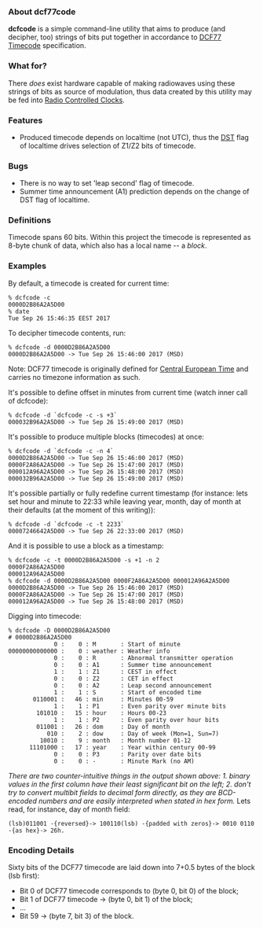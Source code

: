 ### About dcf77code

  **dcfcode** is a simple command-line utility that aims to produce (and decipher, too) strings of bits put together in accordance to [DCF77](https://en.wikipedia.org/wiki/DCF77) [Timecode](https://en.wikipedia.org/wiki/DCF77#Time_code_interpretation) specification.

### What for?

  There *does* exist hardware capable of making radiowaves using these strings
of bits as source of modulation, thus data created by this utility may be
fed into [Radio Controlled Clocks](https://en.wikipedia.org/wiki/Radio_clock).

### Features

- Produced timecode depends on localtime (not UTC), thus the [DST](https://en.wikipedia.org/wiki/Daylight_saving_time) flag of localtime drives selection of Z1/Z2 bits of timecode.

### Bugs

- There is no way to set 'leap second' flag of timecode.
- Summer time announcement (A1) prediction depends on the change of DST flag of localtime.

### Definitions

Timecode spans 60 bits.  Within this project the timecode is represented as 8-byte chunk of data, which also has a local name -- a *block*.

### Examples

By default, a timecode is created for current time:

    % dcfcode -c
    0000D2B86A2A5D00
    % date
    Tue Sep 26 15:46:35 EEST 2017

To decipher timecode contents, run:

    % dcfcode -d 0000D2B86A2A5D00
    0000D2B86A2A5D00 -> Tue Sep 26 15:46:00 2017 (MSD)

Note: DCF77 timecode is originally defined for [Central European Time](https://en.wikipedia.org/wiki/Central_European_Time) and carries no timezone information as such.

It's possible to define offset in minutes from current time (watch inner call of dcfcode):

    % dcfcode -d `dcfcode -c -s +3`
    000032B96A2A5D00 -> Tue Sep 26 15:49:00 2017 (MSD)

It's possible to produce multiple blocks (timecodes) at once:

    % dcfcode -d `dcfcode -c -n 4`
    0000D2B86A2A5D00 -> Tue Sep 26 15:46:00 2017 (MSD)
    0000F2A86A2A5D00 -> Tue Sep 26 15:47:00 2017 (MSD)
    000012A96A2A5D00 -> Tue Sep 26 15:48:00 2017 (MSD)
    000032B96A2A5D00 -> Tue Sep 26 15:49:00 2017 (MSD)

It's possible partially or fully redefine current timestamp (for instance: lets set hour and minute to 22:33 while leaving year, month, day of month at their defaults (at the moment of this writing)):

    % dcfcode -d `dcfcode -c -t 2233`
    00007246642A5D00 -> Tue Sep 26 22:33:00 2017 (MSD)

And it is possible to use a block as a timestamp:

    % dcfcode -c -t 0000D2B86A2A5D00 -s +1 -n 2
    0000F2A86A2A5D00
    000012A96A2A5D00
    % dcfcode -d 0000D2B86A2A5D00 0000F2A86A2A5D00 000012A96A2A5D00
    0000D2B86A2A5D00 -> Tue Sep 26 15:46:00 2017 (MSD)
    0000F2A86A2A5D00 -> Tue Sep 26 15:47:00 2017 (MSD)
    000012A96A2A5D00 -> Tue Sep 26 15:48:00 2017 (MSD)

Digging into timecode:

    % dcfcode -D 0000D2B86A2A5D00
    # 0000D2B86A2A5D00
                 0 :    0 : M       : Start of minute
    00000000000000 :    0 : weather : Weather info
                 0 :    0 : R       : Abnormal transmitter operation
                 0 :    0 : A1      : Summer time announcement
                 1 :    1 : Z1      : CEST in effect
                 0 :    0 : Z2      : CET in effect
                 0 :    0 : A2      : Leap second announcement
                 1 :    1 : S       : Start of encoded time
           0110001 :   46 : min     : Minutes 00-59
                 1 :    1 : P1      : Even parity over minute bits
            101010 :   15 : hour    : Hours 00-23
                 1 :    1 : P2      : Even parity over hour bits
            011001 :   26 : dom     : Day of month
               010 :    2 : dow     : Day of week (Mon=1, Sun=7)
             10010 :    9 : month   : Month number 01-12
          11101000 :   17 : year    : Year within century 00-99
                 0 :    0 : P3      : Parity over date bits
                 0 :    0 : -       : Minute Mark (no AM)

*There are two counter-intuitive things in the output shown above: 1. binary values in the first column have their least significant bit on the left; 2. don't try to convert multibit fields to decimal form directly, as they are BCD-encoded numbers and are easily interpreted when stated in hex form.* Lets read, for instance, day of month field:

    (lsb)011001 -{reversed}-> 100110(lsb) -{padded with zeros}-> 0010 0110 -{as hex}-> 26h.


### Encoding Details

Sixty bits of the DCF77 timecode are laid down into 7+0.5 bytes of the block (lsb first):

- Bit 0 of DCF77 timecode corresponds to (byte 0, bit 0) of the block;
- Bit 1 of DCF77 timecode -> (byte 0, bit 1) of the block;
- ...
- Bit 59 -> (byte 7, bit 3) of the block.
